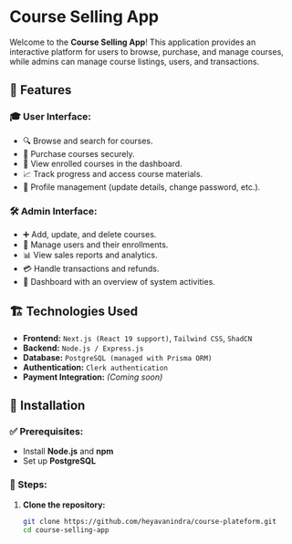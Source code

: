 # Course Selling App

Welcome to the **Course Selling App**! This application provides an interactive platform for users to browse, purchase, and manage courses, while admins can manage course listings, users, and transactions.

## 📌 Features

### 🎓 User Interface:
- 🔍 Browse and search for courses.
- 🛒 Purchase courses securely.
- 📂 View enrolled courses in the dashboard.
- 📈 Track progress and access course materials.
- 👤 Profile management (update details, change password, etc.).

### 🛠️ Admin Interface:
- ➕ Add, update, and delete courses.
- 👥 Manage users and their enrollments.
- 📊 View sales reports and analytics.
- 💳 Handle transactions and refunds.
- 📌 Dashboard with an overview of system activities.

## 🏗️ Technologies Used

- **Frontend:** `Next.js (React 19 support)`, `Tailwind CSS`, `ShadCN`
- **Backend:** `Node.js / Express.js`
- **Database:** `PostgreSQL (managed with Prisma ORM)`
- **Authentication:** `Clerk authentication`
- **Payment Integration:** _(Coming soon)_

## 🚀 Installation

### ✅ Prerequisites:
- Install **Node.js** and **npm**
- Set up **PostgreSQL**

### 🔧 Steps:
1. **Clone the repository:**
   ```sh
   git clone https://github.com/heyavanindra/course-plateform.git
   cd course-selling-app

